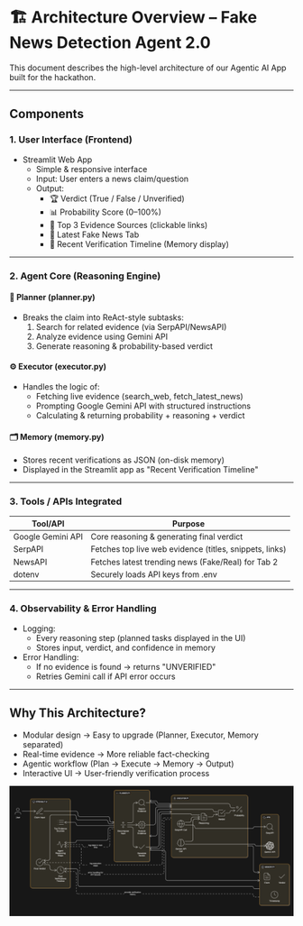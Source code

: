 # 🏗 Architecture Overview – Fake News Detection Agent 2.0

This document describes the high-level architecture of our Agentic AI App built for the hackathon.

---

##  Components

### 1. User Interface (Frontend)
- Streamlit Web App
  - Simple & responsive interface
  - Input: User enters a news claim/question
  - Output: 
    - 🏆 Verdict (True / False / Unverified)
    - 📊 Probability Score (0–100%)
    - 🔗 Top 3 Evidence Sources (clickable links)
    - 📰 Latest Fake News Tab
    - 📜 Recent Verification Timeline (Memory display)

---

### 2. Agent Core (Reasoning Engine)

#### 🧠 Planner (planner.py)
- Breaks the claim into ReAct-style subtasks:
  1. Search for related evidence (via SerpAPI/NewsAPI)
  2. Analyze evidence using Gemini API
  3. Generate reasoning & probability-based verdict

#### ⚙️ Executor (executor.py)
- Handles the logic of:
  - Fetching live evidence (search_web, fetch_latest_news)
  - Prompting Google Gemini API with structured instructions
  - Calculating & returning probability + reasoning + verdict

#### 🗂 Memory (memory.py)
- Stores recent verifications as JSON (on-disk memory)
- Displayed in the Streamlit app as "Recent Verification Timeline"

---

### 3. Tools / APIs Integrated

| Tool/API | Purpose |
|----------|---------|
| Google Gemini API | Core reasoning & generating final verdict |
| SerpAPI | Fetches top live web evidence (titles, snippets, links) |
| NewsAPI | Fetches latest trending news (Fake/Real) for Tab 2 |
| dotenv | Securely loads API keys from .env |

---

### 4. Observability & Error Handling
- Logging:
  - Every reasoning step (planned tasks displayed in the UI)
  - Stores input, verdict, and confidence in memory
- Error Handling:
  - If no evidence is found → returns "UNVERIFIED"
  - Retries Gemini call if API error occurs

---

##  Why This Architecture?
- Modular design → Easy to upgrade (Planner, Executor, Memory separated)
- Real-time evidence → More reliable fact-checking
- Agentic workflow (Plan → Execute → Memory → Output)
- Interactive UI → User-friendly verification process

![diagram-export-7-26-2025-7_40_18-PM.png](images%2Fdiagram-export-7-26-2025-7_40_18-PM.png)
